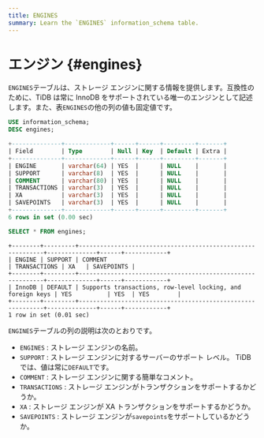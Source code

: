 ```yaml
---
title: ENGINES
summary: Learn the `ENGINES` information_schema table.
---
```


# エンジン {#engines}

`ENGINES`テーブルは、ストレージ エンジンに関する情報を提供します。互換性のために、TiDB は常に InnoDB をサポートされている唯一のエンジンとして記述します。また、表`ENGINES`の他の列の値も固定値です。


```sql
USE information_schema;
DESC engines;
```

```sql
+--------------+-------------+------+------+---------+-------+
| Field        | Type        | Null | Key  | Default | Extra |
+--------------+-------------+------+------+---------+-------+
| ENGINE       | varchar(64) | YES  |      | NULL    |       |
| SUPPORT      | varchar(8)  | YES  |      | NULL    |       |
| COMMENT      | varchar(80) | YES  |      | NULL    |       |
| TRANSACTIONS | varchar(3)  | YES  |      | NULL    |       |
| XA           | varchar(3)  | YES  |      | NULL    |       |
| SAVEPOINTS   | varchar(3)  | YES  |      | NULL    |       |
+--------------+-------------+------+------+---------+-------+
6 rows in set (0.00 sec)
```


```sql
SELECT * FROM engines;
```

```
+--------+---------+------------------------------------------------------------+--------------+------+------------+
| ENGINE | SUPPORT | COMMENT                                                    | TRANSACTIONS | XA   | SAVEPOINTS |
+--------+---------+------------------------------------------------------------+--------------+------+------------+
| InnoDB | DEFAULT | Supports transactions, row-level locking, and foreign keys | YES          | YES  | YES        |
+--------+---------+------------------------------------------------------------+--------------+------+------------+
1 row in set (0.01 sec)
```

`ENGINES`テーブルの列の説明は次のとおりです。

-   `ENGINES` : ストレージ エンジンの名前。
-   `SUPPORT` : ストレージ エンジンに対するサーバーのサポート レベル。 TiDB では、値は常に`DEFAULT`です。
-   `COMMENT` : ストレージ エンジンに関する簡単なコメント。
-   `TRANSACTIONS` : ストレージ エンジンがトランザクションをサポートするかどうか。
-   `XA` : ストレージ エンジンが XA トランザクションをサポートするかどうか。
-   `SAVEPOINTS` : ストレージ エンジンが`savepoints`をサポートしているかどうか。
